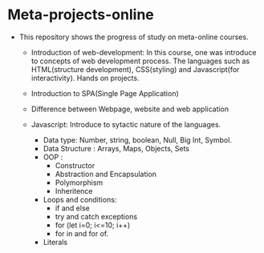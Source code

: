 # Meta-projects-online

- This repository shows the progress of study on meta-online courses. 
    - Introduction of web-development: In this course, one was introduce to concepts of web development process. The languages such as HTML(structure development), CSS(styling) and Javascript(for interactivity). Hands on projects. 
    
    - Introduction to SPA(Single Page Application)

    - Difference between Webpage, website and web application

    - Javascript: Introduce to sytactic nature of the languages. 
        - Data type: Number, string, boolean, Null, Big Int, Symbol. 
        - Data Structure : Arrays, Maps, Objects, Sets 
        - OOP : 
            - Constructor
            - Abstraction and Encapsulation
            - Polymorphism
            - Inheritence 
        - Loops and conditions:
            - if and else 
            - try and catch exceptions
            - for (let i=0; i<=10; i++)
            - for in and for of. 
        - Literals  
